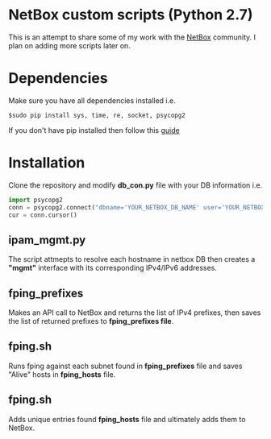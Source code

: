 # NetBox custom scripts (Python 2.7)
This is an attempt to share some of my work with the [NetBox](https://github.com/digitalocean/netbox) community. I plan on adding more scripts later on.
# Dependencies
Make sure you have all dependencies installed i.e.  
```
$sudo pip install sys, time, re, socket, psycopg2
```
If you don't have pip installed then follow this [guide](https://pip.pypa.io/en/stable/installing/) 
# Installation
Clone the repository and modify **db_con.py** file with your DB information i.e.
```python
import psycopg2
conn = psycopg2.connect("dbname='YOUR_NETBOX_DB_NAME' user='YOUR_NETBOX_USERNAME' host='YOUR_NETBOX_DB_IP_ADDRESS' password='YOUR_NETBOX_DB_PASSWORD'")
cur = conn.cursor()
```

## ipam_mgmt.py 
The script attmepts to resolve each hostname in netbox DB then creates a **"mgmt"** interface with its corresponding IPv4/IPv6 addresses. 

## fping_prefixes 
Makes an API call to NetBox and returns the list of IPv4 prefixes, then saves the list of returned prefixes to **fping_prefixes file**. 

## fping.sh
Runs fping against each subnet found in **fping_prefixes** file and saves "Alive" hosts in **fping_hosts** file. 

## fping.sh
Adds unique entries found **fping_hosts** file and ultimately adds them to NetBox. 

